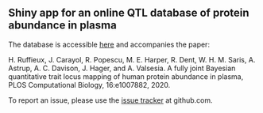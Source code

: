 ## Shiny app for an online QTL database of protein abundance in plasma

The database is accessible [here](https://locus-pqtl.epfl.ch/db/) and accompanies the paper:

H. Ruffieux, J. Carayol, R. Popescu, M. E. Harper, R. Dent, W. H. M. Saris, A. Astrup, A. C. Davison, J. Hager, and A. Valsesia. A fully joint Bayesian quantitative trait locus mapping of human protein abundance in plasma, PLOS Computational Biology, 16:e1007882, 2020.

To report an issue, please use the [issue tracker](https://github.com/hruffieux/shiny-pqtl/issues) at github.com.